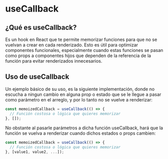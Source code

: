 # useCallback

## ¿Qué es useCallback?

Es un hook en React que te permite memorizar funciones para que no se vuelvan a crear en cada renderizado. Esto es útil para optimizar componentes funcionales, especialmente cuando estas funciones se pasan como props a componentes hijos que dependen de la referencia de la función para evitar renderizados innecesarios.

## Uso de useCallback

Un ejemplo básico de su uso, es la siguiente implementación, donde no escucha a ningun cambio en alguna prop o estado que se le llegue a pasar como parámetro en el arreglo, y por lo tanto no se vuelve a renderizar:

```javascript
const memoizedCallback = useCallback(() => {
  // Función costosa o lógica que quieres memorizar
}, []);
```

No obstante al pasarle parámetros a dicha función useCallback, hará que la función se vuelva a renderizar cuando dichos estados o props cambien:

```javascript
const memoizedCallback = useCallback(() => {
  // Función costosa o lógica que quieres memorizar
}, [value1, value2, ...]);
```
